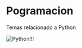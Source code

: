 # Pogramacion
Temas relacionado a Python

![Python!!!](https://multimatics.co.id/images/phyton-programming.jpg)
